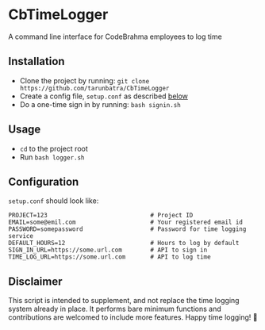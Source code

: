 # CbTimeLogger
A command line interface for CodeBrahma employees to log time

## Installation
- Clone the project by running: `git clone https://github.com/tarunbatra/CbTimeLogger`
- Create a config file, `setup.conf` as described [below](#configuration)
- Do a one-time sign in by running: `bash signin.sh`

## Usage
- `cd` to the project root
- Run `bash logger.sh`

## Configuration
`setup.conf` should look like:
```
PROJECT=123                             # Project ID
EMAIL=some@emil.com                     # Your registered email id
PASSWORD=somepassword                   # Password for time logging service
DEFAULT_HOURS=12                        # Hours to log by default
SIGN_IN_URL=https://some.url.com        # API to sign in
TIME_LOG_URL=https://some.url.com       # API to log time
```
## Disclaimer
This script is intended to supplement, and not replace the time logging system already in place. It performs bare minimum functions and contributions are welcomed to include more features. Happy time logging! 🤘
